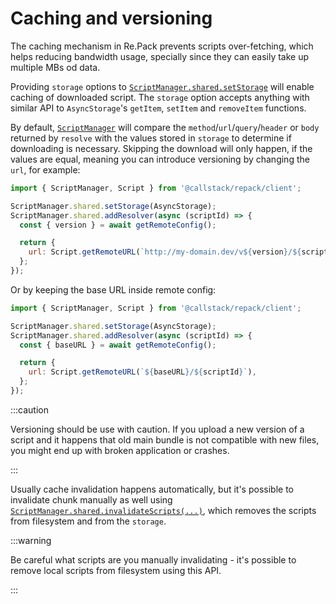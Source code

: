 # Caching and versioning

The caching mechanism in Re.Pack prevents scripts over-fetching, which helps reducing
bandwidth usage, specially since they can easily take up multiple MBs od data.

Providing `storage` options to
[`ScriptManager.shared.setStorage`](../../api/repack/client/classes/ScriptManager#setstorage) will enable
caching of downloaded script. The `storage` option accepts anything with similar
API to `AsyncStorage`'s `getItem`, `setItem` and `removeItem` functions.

By default, [`ScriptManager`](../../api/repack/client/classes/ScriptManager) will compare the `method`/`url`/`query`/`header` or `body`
returned by `resolve` with the values stored in `storage` to determine if downloading is
necessary. Skipping the download will only happen, if the values are equal, meaning you can introduce
versioning by changing the `url`, for example:

```js
import { ScriptManager, Script } from '@callstack/repack/client';

ScriptManager.shared.setStorage(AsyncStorage);
ScriptManager.shared.addResolver(async (scriptId) => {
  const { version } = await getRemoteConfig();

  return {
    url: Script.getRemoteURL(`http://my-domain.dev/v${version}/${scriptId}`),
  };
});
```

Or by keeping the base URL inside remote config:

```js
import { ScriptManager, Script } from '@callstack/repack/client';

ScriptManager.shared.setStorage(AsyncStorage);
ScriptManager.shared.addResolver(async (scriptId) => {
  const { baseURL } = await getRemoteConfig();

  return {
    url: Script.getRemoteURL(`${baseURL}/${scriptId}`),
  };
});
```
:::caution

Versioning should be use with caution. If you upload a new version of a script and it happens that old main bundle is not compatible with new files, you
might end up with broken application or crashes.

:::

Usually cache invalidation happens automatically, but it's possible to invalidate chunk manually as
well using [`ScriptManager.shared.invalidateScripts(...)`](../../api/repack/client/classes/ScriptManager#invalidatescripts),
which removes the scripts from filesystem and from the `storage`.

:::warning

Be careful what scripts are you manually invalidating - it's possible to remove local scripts from
filesystem using this API.

:::